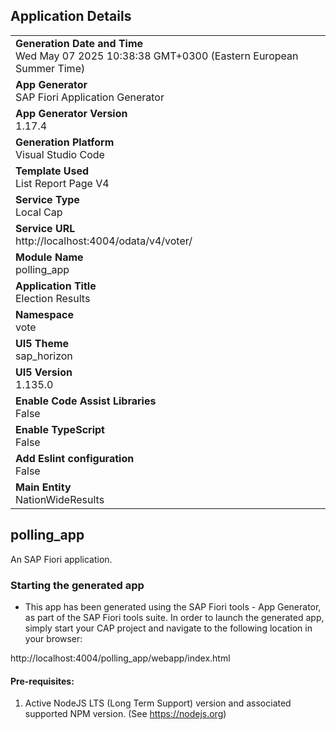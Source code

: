## Application Details
|               |
| ------------- |
|**Generation Date and Time**<br>Wed May 07 2025 10:38:38 GMT+0300 (Eastern European Summer Time)|
|**App Generator**<br>SAP Fiori Application Generator|
|**App Generator Version**<br>1.17.4|
|**Generation Platform**<br>Visual Studio Code|
|**Template Used**<br>List Report Page V4|
|**Service Type**<br>Local Cap|
|**Service URL**<br>http://localhost:4004/odata/v4/voter/|
|**Module Name**<br>polling_app|
|**Application Title**<br>Election Results|
|**Namespace**<br>vote|
|**UI5 Theme**<br>sap_horizon|
|**UI5 Version**<br>1.135.0|
|**Enable Code Assist Libraries**<br>False|
|**Enable TypeScript**<br>False|
|**Add Eslint configuration**<br>False|
|**Main Entity**<br>NationWideResults|

## polling_app

An SAP Fiori application.

### Starting the generated app

-   This app has been generated using the SAP Fiori tools - App Generator, as part of the SAP Fiori tools suite.  In order to launch the generated app, simply start your CAP project and navigate to the following location in your browser:

http://localhost:4004/polling_app/webapp/index.html

#### Pre-requisites:

1. Active NodeJS LTS (Long Term Support) version and associated supported NPM version.  (See https://nodejs.org)


